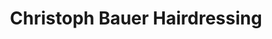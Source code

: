 ---
title: "Christoph Bauer Hairdressing"
url: /weilheim-in-oberbayern/christoph-bauer-hairdressing/
shop: Friseur
---